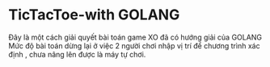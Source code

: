 # TicTacToe-with GOLANG
Đây là một cách giải quyết bài toán game XO đã có hướng giải của GOLANG
Mức độ bài toán dừng lại ở việc 2 người chơi nhập vị trí để chương trình xác định , chưa nâng lên được là máy tự chơi.
